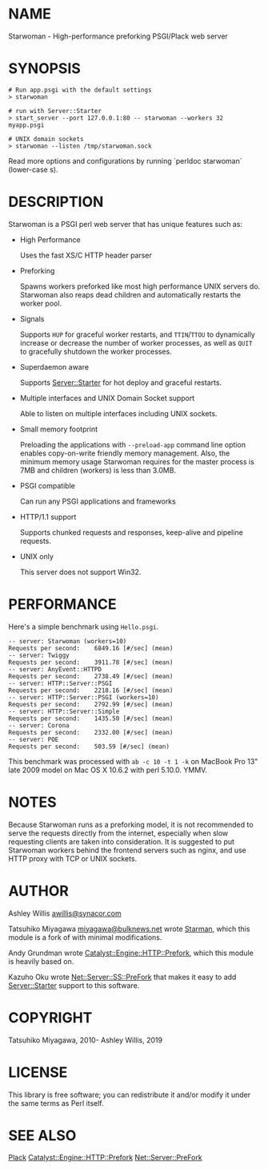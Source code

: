 # NAME

Starwoman - High-performance preforking PSGI/Plack web server

# SYNOPSIS

    # Run app.psgi with the default settings
    > starwoman

    # run with Server::Starter
    > start_server --port 127.0.0.1:80 -- starwoman --workers 32 myapp.psgi

    # UNIX domain sockets
    > starwoman --listen /tmp/starwoman.sock

Read more options and configurations by running \`perldoc starwoman\` (lower-case s).

# DESCRIPTION

Starwoman is a PSGI perl web server that has unique features such as:

- High Performance

    Uses the fast XS/C HTTP header parser

- Preforking

    Spawns workers preforked like most high performance UNIX servers
    do. Starwoman also reaps dead children and automatically restarts the
    worker pool.

- Signals

    Supports `HUP` for graceful worker restarts, and `TTIN`/`TTOU` to
    dynamically increase or decrease the number of worker processes, as
    well as `QUIT` to gracefully shutdown the worker processes.

- Superdaemon aware

    Supports [Server::Starter](https://metacpan.org/pod/Server::Starter) for hot deploy and graceful restarts.

- Multiple interfaces and UNIX Domain Socket support

    Able to listen on multiple interfaces including UNIX sockets.

- Small memory footprint

    Preloading the applications with `--preload-app` command line option
    enables copy-on-write friendly memory management. Also, the minimum
    memory usage Starwoman requires for the master process is 7MB and
    children (workers) is less than 3.0MB.

- PSGI compatible

    Can run any PSGI applications and frameworks

- HTTP/1.1 support

    Supports chunked requests and responses, keep-alive and pipeline requests.

- UNIX only

    This server does not support Win32.

# PERFORMANCE

Here's a simple benchmark using `Hello.psgi`.

    -- server: Starwoman (workers=10)
    Requests per second:    6849.16 [#/sec] (mean)
    -- server: Twiggy
    Requests per second:    3911.78 [#/sec] (mean)
    -- server: AnyEvent::HTTPD
    Requests per second:    2738.49 [#/sec] (mean)
    -- server: HTTP::Server::PSGI
    Requests per second:    2218.16 [#/sec] (mean)
    -- server: HTTP::Server::PSGI (workers=10)
    Requests per second:    2792.99 [#/sec] (mean)
    -- server: HTTP::Server::Simple
    Requests per second:    1435.50 [#/sec] (mean)
    -- server: Corona
    Requests per second:    2332.00 [#/sec] (mean)
    -- server: POE
    Requests per second:    503.59 [#/sec] (mean)

This benchmark was processed with `ab -c 10 -t 1 -k` on MacBook Pro
13" late 2009 model on Mac OS X 10.6.2 with perl 5.10.0. YMMV.

# NOTES

Because Starwoman runs as a preforking model, it is not recommended to
serve the requests directly from the internet, especially when slow
requesting clients are taken into consideration. It is suggested to
put Starwoman workers behind the frontend servers such as nginx, and use
HTTP proxy with TCP or UNIX sockets.

# AUTHOR

Ashley Willis <awillis@synacor.com>

Tatsuhiko Miyagawa <miyagawa@bulknews.net> wrote [Starman](https://metacpan.org/pod/Starman), which this module is a fork of with
minimal modifications.

Andy Grundman wrote [Catalyst::Engine::HTTP::Prefork](https://metacpan.org/pod/Catalyst::Engine::HTTP::Prefork), which this module
is heavily based on.

Kazuho Oku wrote [Net::Server::SS::PreFork](https://metacpan.org/pod/Net::Server::SS::PreFork) that makes it easy to add
[Server::Starter](https://metacpan.org/pod/Server::Starter) support to this software.

# COPYRIGHT

Tatsuhiko Miyagawa, 2010-
Ashley Willis, 2019

# LICENSE

This library is free software; you can redistribute it and/or modify
it under the same terms as Perl itself.

# SEE ALSO

[Plack](https://metacpan.org/pod/Plack) [Catalyst::Engine::HTTP::Prefork](https://metacpan.org/pod/Catalyst::Engine::HTTP::Prefork) [Net::Server::PreFork](https://metacpan.org/pod/Net::Server::PreFork)
